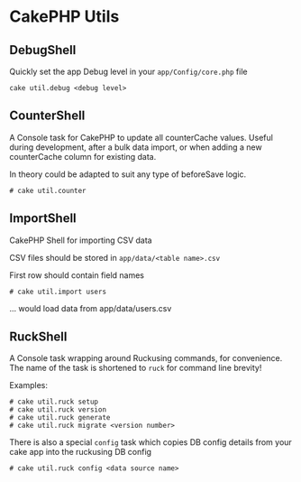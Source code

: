 # CakePHP Utils

## DebugShell

Quickly set the app Debug level in your `app/Config/core.php` file

    cake util.debug <debug level>


## CounterShell

A Console task for CakePHP to update all counterCache values. Useful during development, after a bulk data import, or when adding a new counterCache column for existing data.

In theory could be adapted to suit any type of beforeSave logic.

    # cake util.counter

## ImportShell

CakePHP Shell for importing CSV data

CSV files should be stored in `app/data/<table name>.csv`

First row should contain field names

    # cake util.import users
    
... would load data from app/data/users.csv


## RuckShell 

A Console task wrapping around Ruckusing commands, for convenience. The name of the task is shortened to `ruck` for command line brevity!

Examples:

    # cake util.ruck setup
    # cake util.ruck version
    # cake util.ruck generate
    # cake util.ruck migrate <version number>

There is also a special `config` task which copies DB config details from your cake app into the ruckusing DB config

    # cake util.ruck config <data source name>


